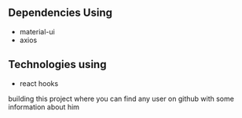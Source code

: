## Dependencies Using
- material-ui
- axios
## Technologies using
- react hooks 

building this project where you can find any user on github with some information about him
